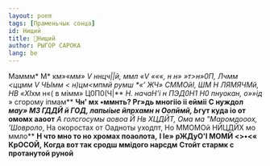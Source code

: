 ```yaml
---
layout: poem
tags: [Праменьчык сонца]
id: Нищий
title: 🚧Нищий
author: РЫГОР САРОКА
lang: be
---
```



Маммм*
М* км»«*мм» V ннцч||й, ммл «V «««, н н» »т>н»0П, Лчмм <ццмм V
ЧЫмм < н)цм<мпмй румш
**«’ ЖЧ» СММОйІ, ШМ Н* ЛЯМЯЧМй, НВ «XІ*хм н«( в мімм» Ц0П0(Ч|**
**Н. начаН'і н ПЭД0Н1* Н0 пнуокан, о»»ід* » сгорому іпмам**
**Чн' мх •ммнть? Рг»дь многііо іі ейміі**
**С нуждол *мау» МЗ ГДДЙ й ГОД, лапыіые йпрхамн н Оопймй, Ь*гут куда іо от омомх ааоот**
**А голсгосумы аовоа Й Нв ХЦДЙТ, Ома ма "Маромдооох*, ’Шовроло*, На окоростах от Оадноты уходпт, Но ММОМОй НЙЦДЙХ мо ммло**
**Н что мно то но хромах поаолота,**
**I Іе» рЖДуО'І МОМЙ <>•<« КрОСОЙ,**
**Когда вот так сродш ммідого нарсдм**
**Стойт стармк с протанутой руной**
